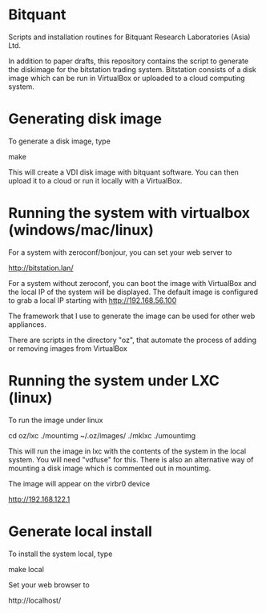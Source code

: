Bitquant
=================

Scripts and installation routines for Bitquant Research Laboratories
(Asia) Ltd.

In addition to paper drafts, this repository contains the script to
generate the diskimage for the bitstation trading system.  Bitstation
consists of a disk image which can be run in VirtualBox or uploaded to
a cloud computing system.

Generating disk image
=====================

To generate a disk image, type

   make

This will create a VDI disk image with bitquant software.  You can then
upload it to a cloud or run it locally with a VirtualBox.  

Running the system with virtualbox (windows/mac/linux)
===============================================

For a system  with zeroconf/bonjour, you can set your web server to

http://bitstation.lan/

For a system  without zeroconf, you can boot the image with VirtualBox
and the local IP of the system  will be displayed.  The default image
is configured to grab a local IP starting with http://192.168.56.100

The framework that I use to generate the image can be used for other
web appliances.

There are scripts in the directory "oz", that automate the process of
adding or removing images from VirtualBox

Running the system under LXC (linux)
===================================

To run the image under linux

   cd oz/lxc
   ./mountimg ~/.oz/images/<image name>
   ./mklxc
   ./umountimg

This will run the image in lxc with the contents of the system in the 
local system.  You will need "vdfuse" for this.  There is also an
alternative way of mounting a disk image which is commented out in 
mountimg.

The image will appear on the virbr0 device

http://192.168.122.1


Generate local install
======================

To install the system local, type

   make local

Set your web browser to

http://localhost/



